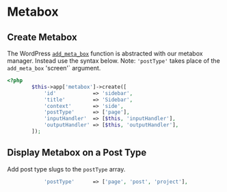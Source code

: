 # Metabox

## Create Metabox
The WordPress [`add_meta_box`](https://developer.wordpress.org/reference/functions/add_meta_box/) function is abstracted with our metabox manager. Instead use the syntax below. Note: `'postType'` takes place of the `add_meta_box` 'screen'` argument.

```php
<?php
        $this->app['metabox']->create([
            'id'            => 'sidebar',
            'title'         => 'Sidebar',
            'context'       => 'side',
            'postType'      => ['page'],
            'inputHandler'  => [$this, 'inputHandler'],
            'outputHandler' => [$this, 'outputHandler'],
        ]);
```
## Display Metabox on a Post Type

Add post type slugs to the `postType` array.

```php
            'postType'      => ['page', 'post', 'project'],
```